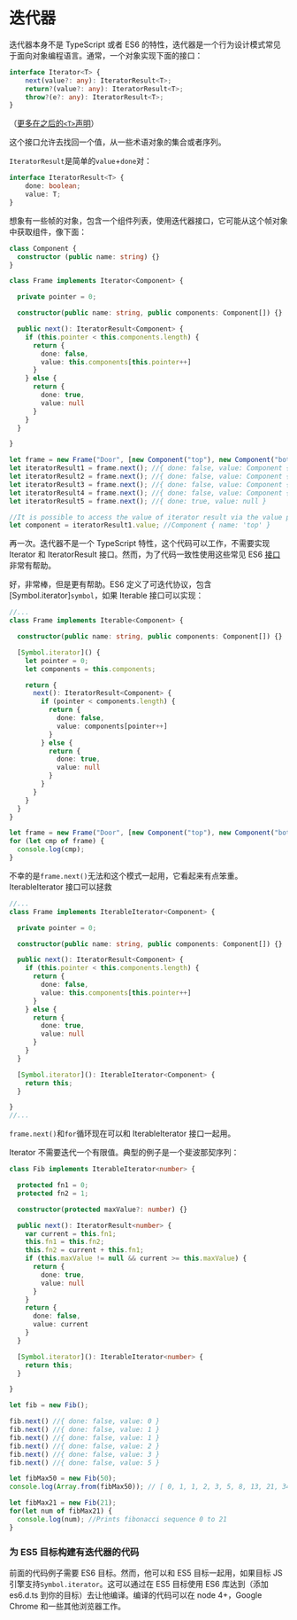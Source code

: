 # 迭代器

迭代器本身不是 TypeScript 或者 ES6 的特性，迭代器是一个行为设计模式常见于面向对象编程语言。通常，一个对象实现下面的接口：
```ts
interface Iterator<T> {
    next(value?: any): IteratorResult<T>;
    return?(value?: any): IteratorResult<T>;
    throw?(e?: any): IteratorResult<T>;
}
```

（[更多在之后的`<T>`声明]()）

这个接口允许去找回一个值，从一些术语对象的集合或者序列。

`IteratorResult`是简单的`value`+`done`对：
```ts
interface IteratorResult<T> {
    done: boolean;
    value: T;
}
```

想象有一些帧的对象，包含一个组件列表，使用迭代器接口，它可能从这个帧对象中获取组件，像下面：
```ts
class Component {
  constructor (public name: string) {}
}

class Frame implements Iterator<Component> {

  private pointer = 0;

  constructor(public name: string, public components: Component[]) {}

  public next(): IteratorResult<Component> {
    if (this.pointer < this.components.length) {
      return {
        done: false,
        value: this.components[this.pointer++]
      }
    } else {
      return {
        done: true,
        value: null
      }
    }
  }

}

let frame = new Frame("Door", [new Component("top"), new Component("bottom"), new Component("left"), new Component("right")]);
let iteratorResult1 = frame.next(); //{ done: false, value: Component { name: 'top' } }
let iteratorResult2 = frame.next(); //{ done: false, value: Component { name: 'bottom' } }
let iteratorResult3 = frame.next(); //{ done: false, value: Component { name: 'left' } }
let iteratorResult4 = frame.next(); //{ done: false, value: Component { name: 'right' } }
let iteratorResult5 = frame.next(); //{ done: true, value: null }

//It is possible to access the value of iterator result via the value property:
let component = iteratorResult1.value; //Component { name: 'top' }
```

再一次。迭代器不是一个 TypeScript 特性，这个代码可以工作，不需要实现 Iterator 和 IteratorResult 接口。然而，为了代码一致性使用这些常见 ES6 [接口]()非常有帮助。

好，非常棒，但是更有帮助。ES6 定义了可迭代协议，包含[Symbol.iterator]`symbol`，如果 Iterable 接口可以实现：
```ts
//...
class Frame implements Iterable<Component> {

  constructor(public name: string, public components: Component[]) {}

  [Symbol.iterator]() {
    let pointer = 0;
    let components = this.components;

    return {
      next(): IteratorResult<Component> {
        if (pointer < components.length) {
          return {
            done: false,
            value: components[pointer++]
          }
        } else {
          return {
            done: true,
            value: null
          }
        }
      }
    }
  }
}

let frame = new Frame("Door", [new Component("top"), new Component("bottom"), new Component("left"), new Component("right")]);
for (let cmp of frame) {
  console.log(cmp);
}
```

不幸的是`frame.next()`无法和这个模式一起用，它看起来有点笨重。IterableIterator 接口可以拯救

```ts
//...
class Frame implements IterableIterator<Component> {

  private pointer = 0;

  constructor(public name: string, public components: Component[]) {}

  public next(): IteratorResult<Component> {
    if (this.pointer < this.components.length) {
      return {
        done: false,
        value: this.components[this.pointer++]
      }
    } else {
      return {
        done: true,
        value: null
      }
    }
  }

  [Symbol.iterator](): IterableIterator<Component> {
    return this;
  }

}
//...
```

`frame.next()`和`for`循环现在可以和 IterableIterator 接口一起用。

Iterator 不需要迭代一个有限值。典型的例子是一个斐波那契序列：
```ts
class Fib implements IterableIterator<number> {

  protected fn1 = 0;
  protected fn2 = 1;

  constructor(protected maxValue?: number) {}

  public next(): IteratorResult<number> {
    var current = this.fn1;
    this.fn1 = this.fn2;
    this.fn2 = current + this.fn1;
    if (this.maxValue != null && current >= this.maxValue) {
      return {
        done: true,
        value: null
      } 
    } 
    return {
      done: false,
      value: current
    }
  }

  [Symbol.iterator](): IterableIterator<number> {
    return this;
  }

}

let fib = new Fib();

fib.next() //{ done: false, value: 0 }
fib.next() //{ done: false, value: 1 }
fib.next() //{ done: false, value: 1 }
fib.next() //{ done: false, value: 2 }
fib.next() //{ done: false, value: 3 }
fib.next() //{ done: false, value: 5 }

let fibMax50 = new Fib(50);
console.log(Array.from(fibMax50)); // [ 0, 1, 1, 2, 3, 5, 8, 13, 21, 34 ]

let fibMax21 = new Fib(21);
for(let num of fibMax21) {
  console.log(num); //Prints fibonacci sequence 0 to 21
}
```

### 为 ES5 目标构建有迭代器的代码

前面的代码例子需要 ES6 目标。然而，他可以和 ES5 目标一起用，如果目标 JS 引擎支持`Symbol.iterator`。这可以通过在 ES5 目标使用 ES6 库达到（添加 es6.d.ts 到你的目标）去让他编译。编译的代码可以在 node 4+，Google Chrome 和一些其他浏览器工作。